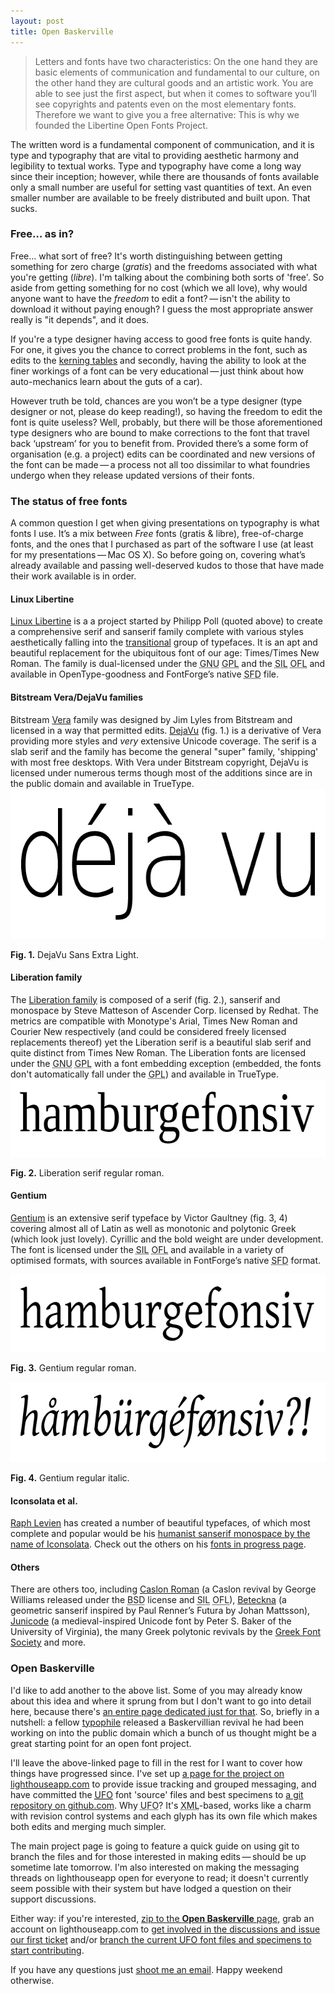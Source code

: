```yaml
---
layout: post
title: Open Baskerville
---
```

<blockquote cite="Philipp H. Poll">
<p>Letters and fonts have two characteristics: On the one hand they are basic elements of communication and fundamental to our culture, on the other hand they are cultural goods and an artistic work. You are able to see just the first aspect, but when it comes to software you&#8217;ll see copyrights and patents even on the most elementary fonts. Therefore we want to give you a free alternative: This is why we founded the Libertine Open Fonts Project.</p>
</blockquote>

The written word is a fundamental component of communication, and it is type and typography that are vital to providing aesthetic harmony and legibility to textual works. Type and typography have come a long way since their inception; however, while there are thousands of fonts available only a small number are useful for setting vast quantities of text. An even smaller number are available to be freely distributed and built upon. That sucks.

<h3>Free&hellip; as in?</h3>
Free&hellip; what sort of free? It's worth distinguishing between getting something for zero charge (<em>gratis</em>) and the freedoms associated with what you're getting (<em>libre</em>). I'm talking about the combining both sorts of 'free'. So aside from getting something for no cost (which we all love), why would anyone want to have the <em>freedom</em> to edit a font?&thinsp;&mdash;&thinsp;isn't the ability to download it without paying enough? I guess the most appropriate answer really is "it depends", and it does.

If you're a type designer having access to good free fonts is quite handy. For one, it gives you the chance to correct problems in the font, such as edits to the <a href="/evaluating-kerning/" title="Evaluating fonts: kerning">kerning tables</a> and secondly, having the ability to look at the finer workings of a font can be very educational&thinsp;&mdash;&thinsp;just think about how auto-mechanics learn about the guts of a car).

<p>However truth be told, chances are you won&#8217;t be a type designer (type designer or not, please do keep reading!), so having the freedom to edit the font is quite useless? Well, probably, but there will be those aforementioned type designers who are bound to make corrections to the font that travel back &#8216;upstream&#8217; for you to benefit from. Provided there&#8217;s a some form of organisation (e.g. a project) edits can be coordinated and new versions of the font can be made&thinsp;&mdash;&thinsp;a process not all too dissimilar to what foundries undergo when they release updated versions of their fonts.</p>

<h3>The status of free fonts</h3>
<p>A common question I get when giving presentations on typography is what fonts I use. It&#8217;s a mix between <em>Free</em> fonts (gratis <span class="amp">&amp;</span> libre), free-of-charge fonts, and the ones that I purchased as part of the software I use (at least for my presentations&thinsp;&mdash;&thinsp;Mac <abbr>OS&nbsp;X</abbr>). So before going on, covering what&#8217;s already available and passing well-deserved kudos to those that have made their work available is in order.</p>

<h4>Linux Libertine</h4>
<p><a href="http://linuxlibertine.sourceforge.net/" title="Libertine Open Fonts Project&thinsp;&mdash;&thinsp;Libertine-Projekt freier Schriftarten">Linux Libertine</a> is a a project started by Philipp Poll (quoted above) to create a comprehensive serif and sanserif family complete with various styles aesthetically falling into the <a href="http://en.wikipedia.org/wiki/VOX-ATypI_classification#Transitional" title="Wikipedia (English): Transitional typefaces under the VOX-ATypI classification">transitional</a> group of typefaces. It is an apt and beautiful replacement for the ubiquitous font of our age: Times/Times New Roman. The family is dual-licensed under the <acronym title="GNU&#8217;s Not UNIX">GNU</acronym> <acronym title="General Public License">GPL</acronym> and the <acronym title="Summer Institute of Linguistics">SIL</acronym> <acronym title="Open Font License">OFL</acronym> and available in OpenType-goodness and FontForge&#8217;s native <acronym title="Spline Font Database">SFD</acronym> file.</p>

<h4>Bitstream Vera/DejaVu families</h4>
Bitstream <a href="http://www.gnome.org/fonts/" title="GNOME.org Vera fonts page">Vera</a> family was designed by Jim Lyles from Bitstream and licensed in a way that permitted edits. <a href="http://dejavu-fonts.org/wiki/index.php?title=Main_Page" title="DejaVu fonts wiki project page">DejaVu</a> (fig. 1.) is a derivative of Vera providing more styles and <em>very</em> extensive Unicode coverage. The serif is a slab serif and the family has become the general "super" family, 'shipping' with most free desktops. With Vera under Bitstream copyright, DejaVu is licensed under numerous terms though most of the additions since are in the public domain and available in TrueType.

<img src="/files/images/dejavu-sans-extralight.png" alt="DejaVu Sans Extra Light example" title="DejaVu Sans Extra Light example" width="624" height="240" />
<p class="caption"><strong> Fig. 1.</strong> DejaVu Sans Extra Light.</p>

<h4>Liberation family</h4>
The <a href="https://fedorahosted.org/liberation-fonts/" title="Liberation fonts family project page on Fedora Hosted">Liberation family</a> is composed of a serif (fig. 2.), sanserif and monospace by Steve Matteson of Ascender Corp. licensed by Redhat. The metrics are compatible with Monotype's Arial, Times New Roman and Courier New respectively (and could be considered freely licensed replacements thereof) yet the Liberation serif is a beautiful slab serif and quite distinct from Times New Roman. The Liberation fonts are licensed under the <acronym title="GNU&#8217;s Not UNIX">GNU</acronym> <acronym title="General Public License">GPL</acronym> with a font embedding exception (embedded, the fonts don't automatically fall under the <acronym title="General Public License">GPL</acronym>) and available in TrueType.

<img src="/files/images/liberation-serif-roman.png" alt="Liberation serif regular roman example" title="Liberation serif regular roman example" width="624" height="124" />
<p class="caption"><strong>Fig. 2.</strong> Liberation serif regular roman.</p>

<h4>Gentium</h4>
<p><a href="http://scripts.sil.org/cms/scripts/page.php?site_id=nrsi&item_id=Gentium" title="Gentium project page on SIL International">Gentium</a> is an extensive serif typeface by Victor Gaultney (fig. 3, 4) covering almost all of Latin as well as monotonic and polytonic Greek (which look just lovely). Cyrillic and the bold weight are under development. The font is licensed under the <acronym title="Summer Institute of Linguistics">SIL</acronym> <acronym title="Open Font License">OFL</acronym> and available in a variety of optimised formats, with sources available in FontForge&#8217;s native <acronym title="Spline Font Database">SFD</acronym> format.</p>

<img src="/files/images/gentium-roman.png" alt="Gentium regular roman example" title="Gentium regular roman example" width="624" height="124" />
<p class="caption"><strong>Fig. 3.</strong> Gentium regular roman.</p>
<img src="/files/images/gentium-italic.png" alt="Gentium regular italic example" title="Gentium regular italic example" width="624" height="128" />
<p class="caption"><strong>Fig. 4.</strong> Gentium regular italic.</p>

<h4>Iconsolata et al.</h4>
<p><a href="http://www.levien.com/" title="Raph Levien&#8217;s homepage">Raph Levien</a> has created a number of beautiful typefaces, of which most complete and popular would be his <a href="http://www.levien.com/type/myfonts/inconsolata.html" title="Iconsolata: a humanist sanserif monospace">humanist sanserif monospace by the name of Iconsolata</a>. Check out the others on his <a href="http://www.levien.com/type/fonts" title="Raph Levien&#8217;s fonts in progress">fonts in progress page</a>.</p>

<h4>Others</h4>
<p>There are others too, including <a href="http://fontforge.sourceforge.net/sfds/index.html" title="Caslon Roman and Caliban SourceForge page">Caslon Roman</a> (a Caslon revival by George Williams released under the <acronym title="Berkeley Software Distribution">BSD</acronym> license and <acronym title="Summer Institute of Linguistics">SIL</acronym> <acronym title="Open Font License">OFL</acronym>), <a href="http://gnu.ethz.ch/linuks.mine.nu/beteckna/" title="Typeface: Beteckna">Beteckna</a> (a geometric sanserif inspired by Paul Renner&#8217;s Futura by Johan Mattsson), <a href="http://junicode.sourceforge.net/" title="Junicode">Junicode</a> (a medieval-inspired Unicode font by Peter S. Baker of the University of Virginia), the many Greek polytonic revivals by the <a href="http://www.greekfontsociety.gr/" title="Εταιρεία Ελληνικών Τυπογραφικών Στοιχείων&thinsp;&mdash;&thinsp;Greek Font Society">Greek Font Society</a> and more.</p>

<h3>Open Baskerville</h3>
I'd like to add another to the above list. Some of you may already know about this idea and where it sprung from but I don't want to go into detail here, because there's <a href="http://klepas.org/openbaskerville/" title="Open Baskerville project page">an entire page dedicated just for that</a>. So, briefly in a nutshell: a fellow <a href="http://jpad.biz/" title="Website of James Puckett">typophile</a> released a Baskervillian revival he had been working on into the public domain which a bunch of us thought might be a great starting point for an open font project.

I'll leave the above-linked page to fill in the rest for I want to cover how things have progressed since. I've set up <a href="http://openbaskerville.lighthouseapp.com/" title="Open Baskerville issue tracker and messaging page">a page for the project on lighthouseapp.com</a> to provide issue tracking and grouped messaging, and have committed the <a href="http://www.robofab.org/ufo/specification.html" title="RoboFab UFO file format specification 1.0"><acronym title="Unified Font Object">UFO</acronym></a> font 'source' files and best specimens to <a href="http://github.com/klepas/open-baskerville/" title="Open Baskerville on github">a git repository on github.com</a>. Why <acronym title="Unified Font Object">UFO</acronym>? It's <acronym title="eXtensible Markup Language">XML</acronym>-based, works like a charm with revision control systems and each glyph has its own file which makes both edits and merging much simpler.

The main project page is going to feature a quick guide on using git to branch the files and for those interested in making edits&thinsp;&mdash;&thinsp;should be up sometime late tomorrow. I'm also interested on making the messaging threads on lighthouseapp open for everyone to read; it doesn't currently seem possible with their system but have lodged a question on their support discussions.

Either way: if you're interested, <a href="http://klepas.org/openbaskerville" title="Open Baskerville project page">zip to the <strong>Open Baskerville</strong> page</a>, grab an account on lighthouseapp.com to <a href="http://openbaskerville.lighthouseapp.com/" title="Open Baskerville issue tracker and messaging page">get involved in the discussions and issue our first ticket</a> and/or <a href="http://github.com/klepas/open-baskerville/" title="Open Baskerville on github">branch the current <acronym title="Unified Font Object">UFO</acronym> font files and specimens to start contributing</a>.

If you have any questions just <a href="mailto:klepas@klepas.org" title="Email Simon Pascal Klein">shoot me an email</a>. Happy weekend otherwise.